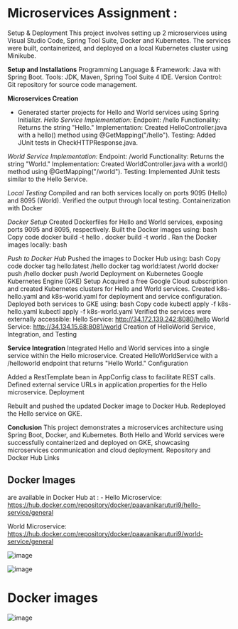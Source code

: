 # Microservices Assignment : 
Setup & Deployment
This project involves setting up 2 microservices using Visual Studio Code, Spring Tool Suite, Docker and Kubernetes. The services were built, containerized, and deployed on a local Kubernetes cluster using Minikube.

**Setup and Installations**
Programming Language & Framework: Java with Spring Boot.
Tools: JDK, Maven, Spring Tool Suite 4 IDE.
Version Control: Git repository for source code management.

**Microservices Creation**
- Generated starter projects for Hello and World services using Spring Initializr.
_Hello Service Implementation:_
Endpoint: /hello
Functionality: Returns the string "Hello."
Implementation: Created HelloController.java with a hello() method using @GetMapping("/hello").
Testing: Added JUnit tests in CheckHTTPResponse.java.

_World Service Implementation:_
Endpoint: /world
Functionality: Returns the string "World."
Implementation: Created WorldController.java with a world() method using @GetMapping("/world").
Testing: Implemented JUnit tests similar to the Hello Service.

_Local Testing_
Compiled and ran both services locally on ports 9095 (Hello) and 8095 (World).
Verified the output through local testing.
Containerization with Docker

_Docker Setup_
Created Dockerfiles for Hello and World services, exposing ports 9095 and 8095, respectively.
Built the Docker images using:
bash
Copy code
docker build -t hello .
docker build -t world .
Ran the Docker images locally:
bash

_Push to Docker Hub_
Pushed the images to Docker Hub using:
bash
Copy code
docker tag hello:latest <dockerhub-username>/hello
docker tag world:latest <dockerhub-username>/world
docker push <dockerhub-username>/hello
docker push <dockerhub-username>/world
Deployment on Kubernetes
Google Kubernetes Engine (GKE) Setup
Acquired a free Google Cloud subscription and created Kubernetes clusters for Hello and World services.
Created k8s-hello.yaml and k8s-world.yaml for deployment and service configuration.
Deployed both services to GKE using:
bash
Copy code
kubectl apply -f k8s-hello.yaml
kubectl apply -f k8s-world.yaml
Verified the services were externally accessible:
Hello Service: http://34.172.139.242:8080/hello
World Service: http://34.134.15.68:8081/world
Creation of HelloWorld Service, Integration, and Testing

**Service Integration**
Integrated Hello and World services into a single service within the Hello microservice.
Created HelloWorldService with a /helloworld endpoint that returns "Hello World."
Configuration

Added a RestTemplate bean in AppConfig class to facilitate REST calls.
Defined external service URLs in application.properties for the Hello microservice.
Deployment

Rebuilt and pushed the updated Docker image to Docker Hub.
Redeployed the Hello service on GKE.

**Conclusion**
This project demonstrates a microservices architecture using Spring Boot, Docker, and Kubernetes.
Both Hello and World services were successfully containerized and deployed on GKE, showcasing microservices communication and cloud deployment.
Repository and Docker Hub Links

## Docker Images
are available in Docker Hub at : -
Hello Microservice: https://hub.docker.com/repository/docker/paavanikaruturi9/hello-service/general

World Microservice: https://hub.docker.com/repository/docker/paavanikaruturi9/world-service/general

![image](https://github.com/user-attachments/assets/ec7b8734-1245-4534-9c1d-49b01cc5fc20)

![image](https://github.com/user-attachments/assets/6e60564f-e7a9-48cb-91c0-b9bb39eb84ed)


# Docker images
![image](https://github.com/user-attachments/assets/189cf172-680e-466c-90ff-9a804f167d8b)

